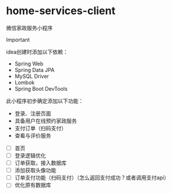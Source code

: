 # home-services-client

微信家政服务小程序




> [!IMPORTANT]
>
> idea创建时添加以下依赖：
>
> - Spring Web
> - Spring Data JPA
> - MySQL Driver
> - Lombok
> - Spring Boot DevTools



此小程序初步确定添加以下功能：

- 登录、注册页面
- 具备用户在线预约家政服务
- 支付订单（扫码支付）
- 查看与评价服务



- [ ] 首页
- [ ] 登录逻辑优化
- [ ] 订单获取，接入数据库
- [ ] 添加获取头像功能
- [ ] 订单支付功能（扫码支付）（怎么返回支付成功？或者调用支付api）
- [ ] 优化原有数据库

